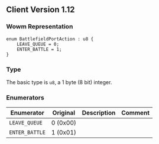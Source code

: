 ## Client Version 1.12

### Wowm Representation
```rust,ignore
enum BattlefieldPortAction : u8 {
    LEAVE_QUEUE = 0;    
    ENTER_BATTLE = 1;    
}
```
### Type
The basic type is `u8`, a 1 byte (8 bit) integer.
### Enumerators
| Enumerator | Original  | Description | Comment |
| --------- | -------- | ----------- | ------- |
| `LEAVE_QUEUE` | 0 (0x00) |  |  |
| `ENTER_BATTLE` | 1 (0x01) |  |  |
